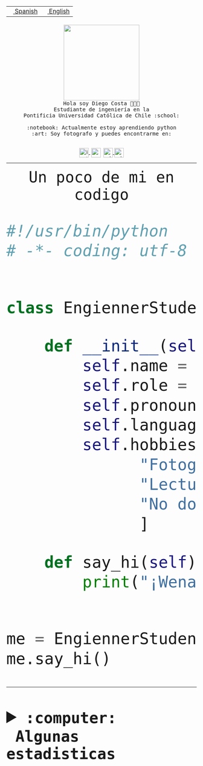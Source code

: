 <table border="0"  align="right">
 <tr><td><a href="README.md"><img src="https://upload.wikimedia.org/wikipedia/commons/thumb/8/89/Bandera_de_Espa%C3%B1a.svg/1200px-Bandera_de_Espa%C3%B1a.svg.png" height="10"> Spanish</a></td>
 <td><a href="README.en.md"><img src="https://upload.wikimedia.org/wikipedia/commons/a/a4/Flag_of_the_United_States.svg" height="10"> English</a></td></tr>
</table><br><br><br>


<p align="center">
  <img src="https://github.com/diegocostares/diegocostares/blob/main/Images/aaa2.gif?raw=true" height="200px" weight="200px">
  <br><samp>
    Hola soy Diego Costa 👨🏻‍💻<br>
    Estudiante de ingeniería en la <br>
    Pontificia Universidad Católica de Chile :school:<br>
  <br>
    :notebook: Actualmente estoy aprendiendo python <br>
    :art: Soy fotografo y puedes encontrarme en: <br>
  <br></samp>
  
</p>

<p align="center">
   <a href="https://instagram.com/diegocosta_no" target="blank">
    <img 
    align="center" src="https://cdn.jsdelivr.net/npm/simple-icons@3.0.1/icons/instagram.svg" alt="instagram" height="25px" width="25px" />
  </a>
  <a style="border: 3px solid; color: white;"href="https://t.me/diegocosta_no" target="blank">
  <img
  align="center" alt="Telegram" width="25px" src="https://icons-for-free.com/iconfiles/png/512/Telegram-1324888767380505522.png" />
</a>
<a href="https://api.whatsapp.com/send?phone=56971897835&text=Hola!" target="blank">
  <img
  align="center" alt="wtsp" width="25px" src="https://img.icons8.com/pastel-glyph/2x/whatsapp--v2.png" />
</a>
<a href="https://www.linkedin.com/in/diego-costa-786249213/" target="blank">
  <img
  align="center" alt="wtsp" width="25px" src="https://img.icons8.com/metro/452/linkedin.png" />
</a>

  </a>
</p>

---


<p align="center"><font size="25"><samp>Un poco de mi en codigo</samp></front></p>


```python
#!/usr/bin/python
# -*- coding: utf-8 -*-


class EngiennerStudent:

    def __init__(self):
        self.name = "Diego Costa"
        self.role = "Estudiante"
        self.pronouns = "he/him"
        self.language_spoken = ["es_CL", "en_US"]
        self.hobbies = [
              "Fotografia",
              "Lectura",
              "No dormir",
              ]

    def say_hi(self):
        print("¡Wena mundo!")


me = EngiennerStudent()
me.say_hi()
```
---
<details>
  <summary><b><samp>:computer: &nbsp;Algunas estadisticas</samp></b></summary>
  <br/></p>

<!--START_SECTION:waka-->
![Code Time](http://img.shields.io/badge/Code%20Time-828%20hrs%2044%20mins-blue)

**Soy nocturno 🦉** 

```text
🌞 Mañana                 9 commits           ░░░░░░░░░░░░░░░░░░░░░░░░░   00.39 % 
🌆 Día                    705 commits         ████████░░░░░░░░░░░░░░░░░   30.41 % 
🌃 Tarde                  1023 commits        ███████████░░░░░░░░░░░░░░   44.13 % 
🌙 Noche                  581 commits         ██████░░░░░░░░░░░░░░░░░░░   25.06 % 
```
📅 **Soy más productivo los Martes** 

```text
Lunes                    354 commits         ████░░░░░░░░░░░░░░░░░░░░░   15.27 % 
Martes                   454 commits         █████░░░░░░░░░░░░░░░░░░░░   19.59 % 
Miércoles                305 commits         ███░░░░░░░░░░░░░░░░░░░░░░   13.16 % 
Jueves                   290 commits         ███░░░░░░░░░░░░░░░░░░░░░░   12.51 % 
Viernes                  374 commits         ████░░░░░░░░░░░░░░░░░░░░░   16.13 % 
Sábado                   206 commits         ██░░░░░░░░░░░░░░░░░░░░░░░   08.89 % 
Domingo                  335 commits         ████░░░░░░░░░░░░░░░░░░░░░   14.45 % 
```


📊 **Esta semana me dediqué a** 

```text
🐱‍💻 Proyectos: 
2023-1-S4-Grupo2-Backend 15 hrs 44 mins      ██████████████░░░░░░░░░░░   57.39 % 
2023-1-S4-scraper        3 hrs 56 mins       ████░░░░░░░░░░░░░░░░░░░░░   14.36 % 
2023-1-S4-Grupo2-Scraper 3 hrs 13 mins       ███░░░░░░░░░░░░░░░░░░░░░░   11.77 % 
Arqui-31                 2 hrs 41 mins       ██░░░░░░░░░░░░░░░░░░░░░░░   09.80 % 
gpti-scrapper-main       1 hr 10 mins        █░░░░░░░░░░░░░░░░░░░░░░░░   04.31 % 
```


 Last Updated on 24/04/2023 02:36:40 UTC
<!--END_SECTION:waka-->
  
  

<p align="center"> <img src="https://github-readme-stats.vercel.app/api?username=diegocostares&show_icons=true&theme=ayu-mirage" alt="abhisheknaiidu" /></p>
 
</details>
